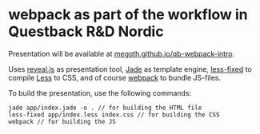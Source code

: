 # webpack as part of the workflow in Questback R&D Nordic

Presentation will be available at [megoth.github.io/qb-webpack-intro](http://megoth.github.io/qb-webpack-intro/).

Uses [reveal.js](https://github.com/hakimel/reveal.js/) as presentation tool, [Jade](http://jade-lang.com/) as template engine, [less-fixed](https://github.com/ForbesLindesay/less-fixed) to compile [Less](http://lesscss.org/) to CSS, and of course [webpack](https://webpack.github.io/) to bundle JS-files.

To build the presentation, use the following commands:

```
jade app/index.jade -o . // for building the HTML file
less-fixed app/index.less index.css // for building the CSS
webpack // for building the JS
```